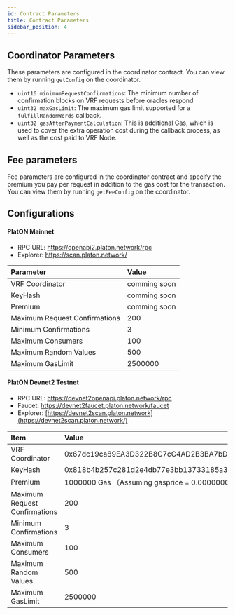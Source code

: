 ```yaml
---
id: Contract Parameters
title: Contract Parameters
sidebar_position: 4
---
```


## Coordinator Parameters

These parameters are configured in the coordinator contract. You can view them by running `getConfig` on the coordinator. 

- `uint16 minimumRequestConfirmations`: The minimum number of confirmation blocks on VRF requests before oracles respond
- `uint32 maxGasLimit`: The maximum gas limit supported for a `fulfillRandomWords` callback.
- `uint32 gasAfterPaymentCalculation`: This is additional Gas, which is used to cover the extra operation cost during the callback process, as well as the cost paid to VRF Node.

## Fee parameters

Fee parameters are configured in the coordinator contract and specify the premium you pay per request in addition to the gas cost for the transaction. You can view them by running `getFeeConfig` on the coordinator. 

## Configurations

#### PlatON Mainnet

- RPC URL: https://openapi2.platon.network/rpc
- Explorer: https://scan.platon.network/

| **Parameter**                 | Value        |
| :---------------------------- | :----------- |
| VRF Coordinator               | comming soon |
| KeyHash                       | comming soon |
| Premium                       | comming soon |
| Maximum Request Confirmations | 200          |
| Minimum Confirmations         | 3            |
| Maximum Consumers             | 100          |
| Maximum Random Values         | 500          |
| Maximum GasLimit              | 2500000      |

#### PlatON Devnet2 Testnet

- RPC URL: https://devnet2openapi.platon.network/rpc  
- Faucet: https://devnet2faucet.platon.network/faucet
- Explorer: [https://devnet2scan.platon.network](https://devnet2scan.platon.network/)

| Item                          | Value                                                        |
| :---------------------------- | :----------------------------------------------------------- |
| VRF Coordinator               | 0x67dc19ca89EA3D322B8C7cC4AD2B3BA7bDF2d089                   |
| KeyHash                       | 0x818b4b257c281d2e4db77e3bb13733185a31ab805d863047ef7093e2379e87cd |
| Premium                       | 1000000 Gas （Assuming gasprice = 0.000000001, the premium is 0.001 LAT） |
| Maximum Request Confirmations | 200                                                          |
| Minimum Confirmations         | 3                                                            |
| Maximum Consumers             | 100                                                          |
| Maximum Random Values         | 500                                                          |
| Maximum GasLimit              | 2500000                                                      |

